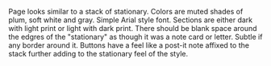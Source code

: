 Page looks similar to a stack of stationary. 
Colors are muted shades of plum, soft white and gray.
Simple Arial style font.
Sections are either dark with light print or light with dark print.
There should be blank space around the edgres of the "stationary" as though it was a note card or letter. Subtle if any border around it.
Buttons have a feel like a post-it note affixed to the stack further adding to the stationary feel of the style.